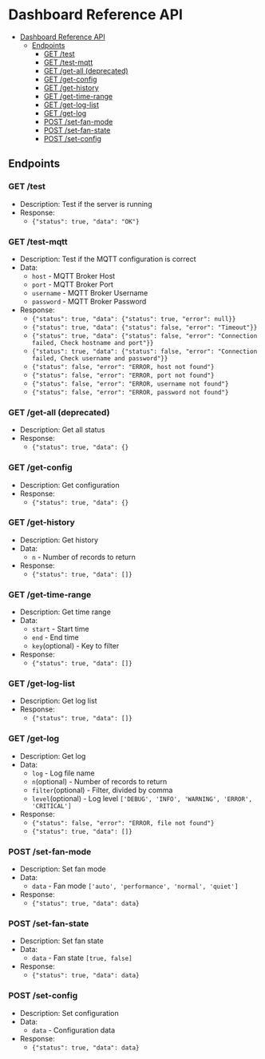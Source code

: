 # Dashboard Reference API

- [Dashboard Reference API](#dashboard-reference-api)
  - [Endpoints](#endpoints)
    - [GET /test](#get-test)
    - [GET /test-mqtt](#get-test-mqtt)
    - [GET /get-all (deprecated)](#get-get-all-deprecated)
    - [GET /get-config](#get-get-config)
    - [GET /get-history](#get-get-history)
    - [GET /get-time-range](#get-get-time-range)
    - [GET /get-log-list](#get-get-log-list)
    - [GET /get-log](#get-get-log)
    - [POST /set-fan-mode](#post-set-fan-mode)
    - [POST /set-fan-state](#post-set-fan-state)
    - [POST /set-config](#post-set-config)


## Endpoints

### GET /test

- Description: Test if the server is running
- Response: 
  - `{"status": true, "data": "OK"}`

### GET /test-mqtt

- Description: Test if the MQTT configuration is correct
- Data: 
  - `host` - MQTT Broker Host
  - `port` - MQTT Broker Port
  - `username` - MQTT Broker Username
  - `password` - MQTT Broker Password
- Response: 
  - `{"status": true, "data": {"status": true, "error": null}}`
  - `{"status": true, "data": {"status": false, "error": "Timeout"}}`
  - `{"status": true, "data": {"status": false, "error": "Connection failed, Check hostname and port"}}`
  - `{"status": true, "data": {"status": false, "error": "Connection failed, Check username and password"}}`
  - `{"status": false, "error": "ERROR, host not found"}`
  - `{"status": false, "error": "ERROR, port not found"}`
  - `{"status": false, "error": "ERROR, username not found"}`
  - `{"status": false, "error": "ERROR, password not found"}`

### GET /get-all (deprecated)

- Description: Get all status
- Response:
  - `{"status": true, "data": {}`

### GET /get-config

- Description: Get configuration
- Response:
  - `{"status": true, "data": {}`

### GET /get-history

- Description: Get history
- Data:
  - `n` - Number of records to return
- Response:
  - `{"status": true, "data": []}`

### GET /get-time-range

- Description: Get time range
- Data:
  - `start` - Start time
  - `end` - End time
  - `key`(optional) - Key to filter
- Response:
  - `{"status": true, "data": []}`

### GET /get-log-list

- Description: Get log list
- Response:
  - `{"status": true, "data": []}`

### GET /get-log

- Description: Get log
- Data:
  - `log` - Log file name
  - `n`(optional) - Number of records to return
  - `filter`(optional) - Filter, divided by comma
  - `level`(optional) - Log level `['DEBUG', 'INFO', 'WARNING', 'ERROR', 'CRITICAL']`
- Response:
  - `{"status": false, "error": "ERROR, file not found"}`
  - `{"status": true, "data": []}`

### POST /set-fan-mode

- Description: Set fan mode
- Data:
  - `data` - Fan mode `['auto', 'performance', 'normal', 'quiet']`
- Response:
  - `{"status": true, "data": data}`

### POST /set-fan-state

- Description: Set fan state
- Data:
  - `data` - Fan state `[true, false]`
- Response:
  - `{"status": true, "data": data}`

### POST /set-config

- Description: Set configuration
- Data:
  - `data` - Configuration data
- Response:
  - `{"status": true, "data": data}`
